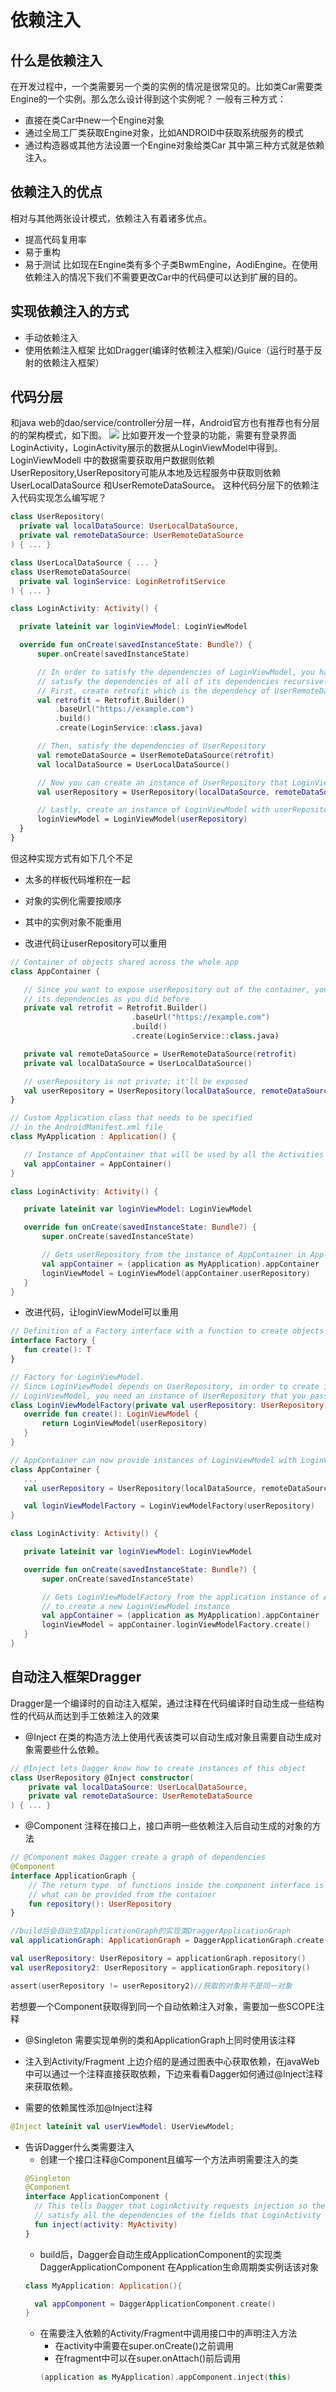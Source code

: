# 依赖注入
## 什么是依赖注入
  在开发过程中，一个类需要另一个类的实例的情况是很常见的。比如类Car需要类Engine的一个实例。那么怎么设计得到这个实例呢？
  一般有三种方式：
  - 直接在类Car中new一个Engine对象
  - 通过全局工厂类获取Engine对象，比如ANDROID中获取系统服务的模式
  - 通过构造器或其他方法设置一个Engine对象给类Car
  其中第三种方式就是依赖注入。
  
## 依赖注入的优点
  相对与其他两张设计模式，依赖注入有着诸多优点。
  - 提高代码复用率
  - 易于重构
  - 易于测试
  比如现在Engine类有多个子类BwmEngine，AodiEngine。在使用依赖注入的情况下我们不需要更改Car中的代码便可以达到扩展的目的。
  
## 实现依赖注入的方式
- 手动依赖注入
- 使用依赖注入框架
  比如Dragger(编译时依赖注入框架)/Guice（运行时基于反射的依赖注入框架）
  
## 代码分层
  和java web的dao/service/controller分层一样，Android官方也有推荐也有分层的的架构模式，如下图。
  ![](https://developer.android.google.cn/topic/libraries/architecture/images/final-architecture.png)
  比如要开发一个登录的功能，需要有登录界面LoginActivity，LoginActivity展示的数据从LoginViewModel中得到。LoginViewModell
  中的数据需要获取用户数据则依赖UserRepository,UserRepository可能从本地及远程服务中获取则依赖UserLocalDataSource
  和UserRemoteDataSource。
  这种代码分层下的依赖注入代码实现怎么编写呢？
  ```kotlin
  class UserRepository(
    private val localDataSource: UserLocalDataSource,
    private val remoteDataSource: UserRemoteDataSource
  ) { ... }

  class UserLocalDataSource { ... }
  class UserRemoteDataSource(
    private val loginService: LoginRetrofitService
  ) { ... }
  
  class LoginActivity: Activity() {

    private lateinit var loginViewModel: LoginViewModel

    override fun onCreate(savedInstanceState: Bundle?) {
        super.onCreate(savedInstanceState)

        // In order to satisfy the dependencies of LoginViewModel, you have to also
        // satisfy the dependencies of all of its dependencies recursively.
        // First, create retrofit which is the dependency of UserRemoteDataSource
        val retrofit = Retrofit.Builder()
            .baseUrl("https://example.com")
            .build()
            .create(LoginService::class.java)

        // Then, satisfy the dependencies of UserRepository
        val remoteDataSource = UserRemoteDataSource(retrofit)
        val localDataSource = UserLocalDataSource()

        // Now you can create an instance of UserRepository that LoginViewModel needs
        val userRepository = UserRepository(localDataSource, remoteDataSource)

        // Lastly, create an instance of LoginViewModel with userRepository
        loginViewModel = LoginViewModel(userRepository)
    }
  }
  ```
 但这种实现方式有如下几个不足
 - 太多的样板代码堆积在一起
 - 对象的实例化需要按顺序
 - 其中的实例对象不能重用
 
 - 改进代码让userRepository可以重用
 ```kotlin
 // Container of objects shared across the whole app
class AppContainer {

    // Since you want to expose userRepository out of the container, you need to satisfy
    // its dependencies as you did before
    private val retrofit = Retrofit.Builder()
                            .baseUrl("https://example.com")
                            .build()
                            .create(LoginService::class.java)

    private val remoteDataSource = UserRemoteDataSource(retrofit)
    private val localDataSource = UserLocalDataSource()

    // userRepository is not private; it'll be exposed
    val userRepository = UserRepository(localDataSource, remoteDataSource)
}

// Custom Application class that needs to be specified
// in the AndroidManifest.xml file
class MyApplication : Application() {

    // Instance of AppContainer that will be used by all the Activities of the app
    val appContainer = AppContainer()
}

class LoginActivity: Activity() {

    private lateinit var loginViewModel: LoginViewModel

    override fun onCreate(savedInstanceState: Bundle?) {
        super.onCreate(savedInstanceState)

        // Gets userRepository from the instance of AppContainer in Application
        val appContainer = (application as MyApplication).appContainer
        loginViewModel = LoginViewModel(appContainer.userRepository)
    }
}
 ```
 - 改进代码，让loginViewModel可以重用
 ```kotlin
 // Definition of a Factory interface with a function to create objects of a type
interface Factory {
    fun create(): T
}

// Factory for LoginViewModel.
// Since LoginViewModel depends on UserRepository, in order to create instances of
// LoginViewModel, you need an instance of UserRepository that you pass as a parameter.
class LoginViewModelFactory(private val userRepository: UserRepository) : Factory {
    override fun create(): LoginViewModel {
        return LoginViewModel(userRepository)
    }
}

// AppContainer can now provide instances of LoginViewModel with LoginViewModelFactory
class AppContainer {
    ...
    val userRepository = UserRepository(localDataSource, remoteDataSource)

    val loginViewModelFactory = LoginViewModelFactory(userRepository)
}

class LoginActivity: Activity() {

    private lateinit var loginViewModel: LoginViewModel

    override fun onCreate(savedInstanceState: Bundle?) {
        super.onCreate(savedInstanceState)

        // Gets LoginViewModelFactory from the application instance of AppContainer
        // to create a new LoginViewModel instance
        val appContainer = (application as MyApplication).appContainer
        loginViewModel = appContainer.loginViewModelFactory.create()
    }
}
 ```

## 自动注入框架Dragger
Dragger是一个编译时的自动注入框架，通过注释在代码编译时自动生成一些结构性的代码从而达到手工依赖注入的效果
- @Inject 在类的构造方法上使用代表该类可以自动生成对象且需要自动生成对象需要些什么依赖。
```kotlin
// @Inject lets Dagger know how to create instances of this object
class UserRepository @Inject constructor(
    private val localDataSource: UserLocalDataSource,
    private val remoteDataSource: UserRemoteDataSource
) { ... }
```
- @Component 注释在接口上，接口声明一些依赖注入后自动生成的对象的方法
```kotlin
// @Component makes Dagger create a graph of dependencies
@Component
interface ApplicationGraph {
    // The return type  of functions inside the component interface is
    // what can be provided from the container
    fun repository(): UserRepository
}

//build后会自动生成ApplicationGraph的实现类DraggerApplicationGraph
val applicationGraph: ApplicationGraph = DaggerApplicationGraph.create()

val userRepository: UserRepository = applicationGraph.repository()
val userRepository2: UserRepository = applicationGraph.repository()

assert(userRepository != userRepository2)//获取的对象并不是同一对象
```
若想要一个Component获取得到同一个自动依赖注入对象，需要加一些SCOPE注释

- @Singleton 需要实现单例的类和ApplicationGraph上同时使用该注释
 
- 注入到Activity/Fragment
上边介绍的是通过图表中心获取依赖，在javaWeb中可以通过一个注释直接获取依赖，下边来看看Dagger如何通过@Inject注释来获取依赖。
- 需要的依赖属性添加@Inject注释
```kotlin
@Inject lateinit val userViewModel: UserViewModel;
```
- 告诉Dagger什么类需要注入
  - 创建一个接口注释@Component且编写一个方法声明需要注入的类
  ```kotlin
  @Singleton
  @Component  
  interface ApplicationComponent {
    // This tells Dagger that LoginActivity requests injection so the graph needs to
    // satisfy all the dependencies of the fields that LoginActivity is requesting.
    fun inject(activity: MyActivity)
  }
  ```
  - build后，Dagger会自动生成ApplicationComponent的实现类DaggerApplicationComponent
  在Application生命周期类实例话该对象
  ```kotlin
  class MyApplication: Application(){

    val appComponent = DaggerApplicationComponent.create()
  }
  ```
  - 在需要注入依赖的Activity/Fragment中调用接口中的声明注入方法
    - 在activity中需要在super.onCreate()之前调用
    - 在fragment中可以在super.onAttach()前后调用
    ```kotlin
    (application as MyApplication).appComponent.inject(this)
    ```
